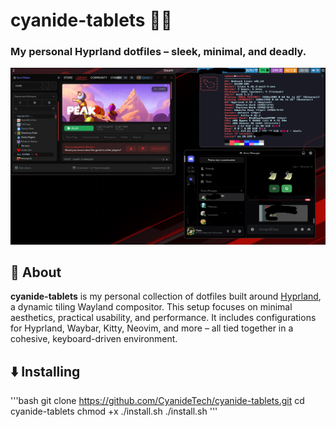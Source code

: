 # cyanide-tablets 🧪💊  
### My personal Hyprland dotfiles – sleek, minimal, and deadly.

![screenshot](/main.png) <!-- Replace with actual screenshot path -->

## 🧠 About

**cyanide-tablets** is my personal collection of dotfiles built around [Hyprland](https://github.com/hyprwm/Hyprland), a dynamic tiling Wayland compositor. This setup focuses on minimal aesthetics, practical usability, and performance. It includes configurations for Hyprland, Waybar, Kitty, Neovim, and more – all tied together in a cohesive, keyboard-driven environment.

## ⬇️ Installing
'''bash
git clone https://github.com/CyanideTech/cyanide-tablets.git
cd cyanide-tablets
chmod +x ./install.sh
./install.sh
'''
